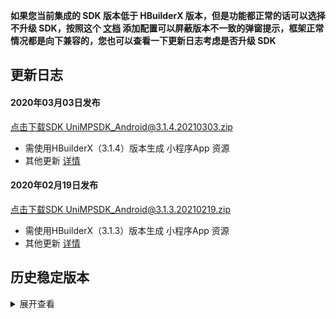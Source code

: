 **如果您当前集成的 SDK 版本低于 HBuilderX 版本，但是功能都正常的话可以选择不升级 SDK，按照这个 [文档](https://ask.dcloud.net.cn/article/35627) 添加配置可以屏蔽版本不一致的弹窗提示，框架正常情况都是向下兼容的，您也可以查看一下更新日志考虑是否升级 SDK**

## 更新日志

#### 2020年03月03日发布
[点击下载SDK UniMPSDK_Android@3.1.4.20210303.zip](http://download.dcloud.net.cn/unimpsdk/UniMPSDK_Android@3.1.4.20210303.zip)
+ 需使用HBuilderX（3.1.4）版本生成 小程序App 资源
+ 其他更新 [详情](https://download1.dcloud.net.cn/hbuilderx/changelog/3.1.4.20210303-alpha.html)

#### 2020年02月19日发布
[点击下载SDK UniMPSDK_Android@3.1.3.20210219.zip](http://download.dcloud.net.cn/unimpsdk/UniMPSDK_Android@3.1.3.20210219.zip)
+ 需使用HBuilderX（3.1.3）版本生成 小程序App 资源
+ 其他更新 [详情](https://download1.dcloud.net.cn/hbuilderx/changelog/3.1.3.20210219-alpha.html)

## 历史稳定版本
<details>
<summary>展开查看</summary>

百度网盘链接: [https://pan.baidu.com/s/1Gb19IMm2ihRA0u4MNzCT4Q](https://pan.baidu.com/s/1Gb19IMm2ihRA0u4MNzCT4Q) 提取码: hnug
